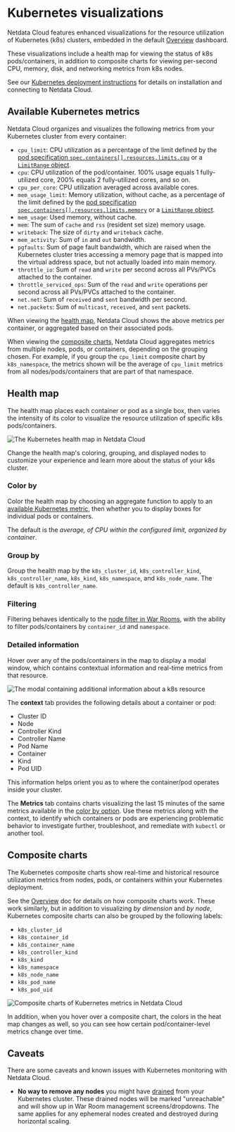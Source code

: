 <!--
title: "Kubernetes visualizations"
description: "Netdata Cloud features rich, zero-configuration Kubernetes monitoring for the resource utilization and application metrics of Kubernetes (k8s) clusters."
custom_edit_url: "https://github.com/netdata/netdata/blob/master/docs/cloud/visualize/kubernetes.md"
sidebar_label: "Kubernetes visualizations"
learn_status: "Published"
learn_topic_type: "Concepts"
learn_rel_path: "Operations/Visualizations"
-->

# Kubernetes visualizations

Netdata Cloud features enhanced visualizations for the resource utilization of Kubernetes (k8s) clusters, embedded in
the default [Overview](https://github.com/netdata/netdata/blob/master/docs/cloud/visualize/overview.md) dashboard.

These visualizations include a health map for viewing the status of k8s pods/containers, in addition to composite charts
for viewing per-second CPU, memory, disk, and networking metrics from k8s nodes.

See our [Kubernetes deployment instructions](https://github.com/netdata/netdata/blob/master/packaging/installer/methods/kubernetes.md) for details on
installation and connecting to Netdata Cloud.

## Available Kubernetes metrics

Netdata Cloud organizes and visualizes the following metrics from your Kubernetes cluster from every container:

- `cpu_limit`: CPU utilization as a percentage of the limit defined by the [pod specification
  `spec.containers[].resources.limits.cpu`](https://kubernetes.io/docs/concepts/configuration/manage-resources-containers/#resource-requests-and-limits-of-pod-and-container)
  or a [`LimitRange`
  object](https://kubernetes.io/docs/tasks/administer-cluster/manage-resources/cpu-default-namespace/#create-a-limitrange-and-a-pod).
- `cpu`: CPU utilization of the pod/container. 100% usage equals 1 fully-utilized core, 200% equals 2 fully-utilized
  cores, and so on.
- `cpu_per_core`: CPU utilization averaged across available cores.
- `mem_usage_limit`: Memory utilization, without cache, as a percentage of the limit defined by the [pod specification
  `spec.containers[].resources.limits.memory`](https://kubernetes.io/docs/concepts/configuration/manage-resources-containers/#resource-requests-and-limits-of-pod-and-container)
  or a [`LimitRange`
  object](https://kubernetes.io/docs/tasks/administer-cluster/manage-resources/cpu-default-namespace/#create-a-limitrange-and-a-pod).
- `mem_usage`: Used memory, without cache.
- `mem`: The sum of `cache` and `rss` (resident set size) memory usage.
- `writeback`: The size of `dirty` and `writeback` cache.
- `mem_activity`: Sum of `in` and `out` bandwidth.
- `pgfaults`: Sum of page fault bandwidth, which are raised when the Kubernetes cluster tries accessing a memory page
  that is mapped into the virtual address space, but not actually loaded into main memory.
- `throttle_io`: Sum of `read` and `write` per second across all PVs/PVCs attached to the container.
- `throttle_serviced_ops`: Sum of the `read` and `write` operations per second across all PVs/PVCs attached to the
  container.
- `net.net`: Sum of `received` and `sent` bandwidth per second.
- `net.packets`: Sum of `multicast`, `received`, and `sent` packets.

When viewing the [health map](#health-map), Netdata Cloud shows the above metrics per container, or aggregated based on
their associated pods.

When viewing the [composite charts](#composite-charts), Netdata Cloud aggregates metrics from multiple nodes, pods, or
containers, depending on the grouping chosen. For example, if you group the `cpu_limit` composite chart by
`k8s_namespace`, the metrics shown will be the average of `cpu_limit` metrics from all nodes/pods/containers that are
part of that namespace.

## Health map

The health map places each container or pod as a single box, then varies the intensity of its color to visualize the
resource utilization of specific k8s pods/containers.

![The Kubernetes health map in Netdata
Cloud](https://user-images.githubusercontent.com/1153921/106964367-39f54100-66ff-11eb-888c-5a04f8abb3d0.png)

Change the health map's coloring, grouping, and displayed nodes to customize your experience and learn more about the
status of your k8s cluster.

### Color by

Color the health map by choosing an aggregate function to apply to an [available Kubernetes
metric](#available-kubernetes-metrics), then whether you to display boxes for individual pods or containers. 

The default is the _average, of CPU within the configured limit, organized by container_.

### Group by

Group the health map by the `k8s_cluster_id`, `k8s_controller_kind`, `k8s_controller_name`, `k8s_kind`, `k8s_namespace`,
and `k8s_node_name`. The default is `k8s_controller_name`.

### Filtering

Filtering behaves identically to the [node filter in War Rooms](https://github.com/netdata/netdata/blob/master/docs/cloud/war-rooms.md#node-filter), with the ability to
filter pods/containers by `container_id` and `namespace`.

### Detailed information

Hover over any of the pods/containers in the map to display a modal window, which contains contextual information
and real-time metrics from that resource.

![The modal containing additional information about a k8s
resource](https://user-images.githubusercontent.com/1153921/106964369-3a8dd780-66ff-11eb-8a8a-a5c8f0d5711f.png)

The **context** tab provides the following details about a container or pod:

- Cluster ID
- Node
- Controller Kind
- Controller Name
- Pod Name
- Container
- Kind
- Pod UID

This information helps orient you as to where the container/pod operates inside your cluster.

The **Metrics** tab contains charts visualizing the last 15 minutes of the same metrics available in the [color by
option](#color-by). Use these metrics along with the context, to identify which containers or pods are experiencing
problematic behavior to investigate further, troubleshoot, and remediate with `kubectl` or another tool.

## Composite charts

The Kubernetes composite charts show real-time and historical resource utilization metrics from nodes, pods, or
containers within your Kubernetes deployment.

See the [Overview](https://github.com/netdata/netdata/blob/master/docs/cloud/visualize/overview.md#definition-bar) doc for details on how composite charts work. These
work similarly, but in addition to visualizing _by dimension_ and _by node_, Kubernetes composite charts can also be
grouped by the following labels:

- `k8s_cluster_id`
- `k8s_container_id`
- `k8s_container_name`
- `k8s_controller_kind`
- `k8s_kind`
- `k8s_namespace`
- `k8s_node_name`
- `k8s_pod_name`
- `k8s_pod_uid`

![Composite charts of Kubernetes metrics in Netdata
Cloud](https://user-images.githubusercontent.com/1153921/106964370-3a8dd780-66ff-11eb-8858-05b2253b25c6.png)

In addition, when you hover over a composite chart, the colors in the heat map changes as well, so you can see how
certain pod/container-level metrics change over time.

## Caveats

There are some caveats and known issues with Kubernetes monitoring with Netdata Cloud.

- **No way to remove any nodes** you might have
  [drained](https://kubernetes.io/docs/tasks/administer-cluster/safely-drain-node/) from your Kubernetes cluster. These
  drained nodes will be marked "unreachable" and will show up in War Room management screens/dropdowns. The same applies
  for any ephemeral nodes created and destroyed during horizontal scaling.
